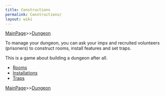 ```yaml
---
title: Constructions
permalink: Constructions/
layout: wiki
---
```


[MainPage](/keeperrl_wiki/ "wikilink")>>[Dungeon](/keeperrl_wiki/Dungeon "wikilink")

To manage your dungeon, you can ask your imps and recruited volunteers
(prisoners) to construct rooms, install features and set traps.

This is a game about building a dungeon after all.

-   [ Rooms](/keeperrl_wiki/Rooms_Guide "wikilink")
-   [Installations](/keeperrl_wiki/Installations "wikilink")
-   [Traps](/keeperrl_wiki/Traps "wikilink")

[MainPage](/keeperrl_wiki/ "wikilink")>>[Dungeon](/keeperrl_wiki/Dungeon "wikilink")

